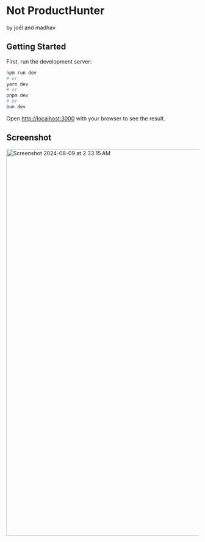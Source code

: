 # Not ProductHunter

by joél and madhav

## Getting Started

First, run the development server:

```bash
npm run dev
# or
yarn dev
# or
pnpm dev
# or
bun dev
```

Open [http://localhost:3000](http://localhost:3000) with your browser to see the result.


## Screenshot

<img width="1012" alt="Screenshot 2024-08-09 at 2 33 15 AM" src="https://github.com/user-attachments/assets/83df0122-2315-45a7-b5c8-27af10581f9a">
